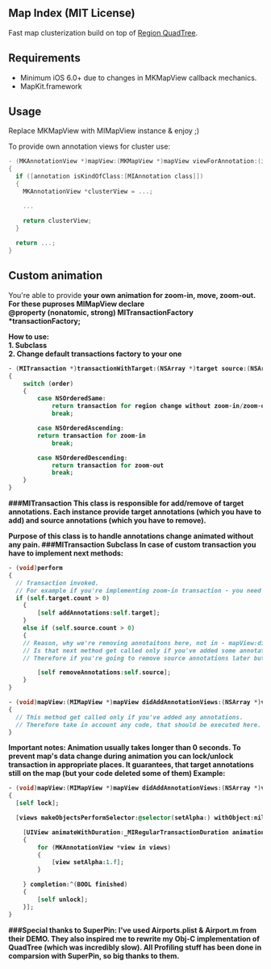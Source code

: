 ## Map Index (MIT License)
Fast map clusterization build on top of [Region QuadTree](http://en.wikipedia.org/wiki/Quadtree).

## Requirements 
* Minimum iOS 6.0+ due to changes in MKMapView callback mechanics. 
* MapKit.framework

## Usage
Replace MKMapView with MIMapView instance & enjoy ;) 

To provide own annotation views for cluster use:
```objective-c
- (MKAnnotationView *)mapView:(MKMapView *)mapView viewForAnnotation:(id <MKAnnotation>)annotation
{
  if ([annotation isKindOfClass:[MIAnnotation class]])
  {
    MKAnnotationView *clusterView = ...;

    ...

    return clusterView;
  }
    
  return ...;
}

```


## Custom animation
You're able to provide <b>your own animation<b> for zoom-in, move, zoom-out. 
For these puproses MIMapView declare <br>@property (nonatomic, strong) MITransactionFactory *transactionFactory;

How to use: <br>1. Subclass <br>2. Change default transactions factory to your one

```objective-c
- (MITransaction *)transactionWithTarget:(NSArray *)target source:(NSArray *)source order:(NSComparisonResult)order
{
	switch (order)
	{
		case NSOrderedSame:
			return transaction for region change without zoom-in/zoom-out
			break;

		case NSOrderedAscending:
  		return transaction for zoom-in
			break;

		case NSOrderedDescending:
			return transaction for zoom-out
			break;
	}
}
```

###MITransaction
This class is responsible for add/remove of target annotations.
Each instance provide target annotations (which you have to add) and source annotations (which you have to remove).

Purpose of this class is to handle annotations change animated without any pain.
###MITransaction Subclass
In case of custom transaction you have to implement next methods:

```objective-c
- (void)perform
{
  // Transaction invoked. 
  // For example if you're implementing zoom-in transaction - you need to add target annotations
  if (self.target.count > 0)
	{
		[self addAnnotations:self.target];
	}
	else if (self.source.count > 0)
	{
    // Reason, why we're removing annotaitons here, not in - mapView:didAddAnnotationViews:  
    // Is that next method get called only if you've added some annotations. 
    // Therefore if you're going to remove source annotations later but have no new annotations - ooops:)

		[self removeAnnotations:self.source];
	}
}

- (void)mapView:(MIMapView *)mapView didAddAnnotationViews:(NSArray *)views
{
  // This method get called only if you've added any annotations.
  // Therefore take in account any code, that should be executed here. 
} 
```

<b>Important notes:<b>
Animation usually takes longer than 0 seconds. 
To prevent map's data change during animation you can lock/unlock transaction in appropriate places.
It guarantees, that target annotations still on the map (but your code deleted some of them)
Example:

```objective-c
- (void)mapView:(MIMapView *)mapView didAddAnnotationViews:(NSArray *)views
{
  [self lock];

  [views makeObjectsPerformSelector:@selector(setAlpha:) withObject:nil];

	[UIView animateWithDuration:_MIRegularTransactionDuration animations:^
	{
		for (MKAnnotationView *view in views)
		{
			[view setAlpha:1.f];
		}

	} completion:^(BOOL finished)
	{
		[self unlock];
	}];
} 
```


###Special thanks to SuperPin: 
I've used Airports.plist & Airport.m from their DEMO. They also inspired me to rewrite my Obj-C implementation of QuadTree (which was incredibly slow). All Profiling stuff has been done in comparsion with SuperPin, so big thanks to them.
